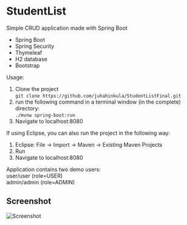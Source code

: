 # StudentList
Simple CRUD application made with Spring Boot

- Spring Boot
- Spring Security
- Thymeleaf
- H2 database
- Bootstrap

Usage:<br>
1) Clone the project <br>```git clone https://github.com/juhahinkula/StudentListFinal.git```<br>
2) run the following command in a terminal window (in the complete) directory:<br>
```./mvnw spring-boot:run```<br>
3) Navigate to localhost:8080<br>

If using Eclipse, you can also run the project in the following way:<br>
1) Eclipse: File -> Import -> Maven -> Existing Maven Projects<br>
2) Run<br>
3) Navigate to localhost:8080<br>

Application contains two demo users: <br>
user/user (role=USER) <br>
admin/admin (role=ADMIN)<br>

## Screenshot

![Screenshot](https://github.com/juhahinkula/juhahinkula.github.io/raw/master/img/crudboot.png)


